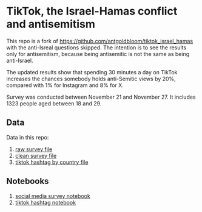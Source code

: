 # TikTok, the Israel-Hamas conflict and antisemitism 

This repo is a fork of https://github.com/antgoldbloom/tiktok_israel_hamas with the anti-Isreal questions skipped. The intention is to see the results only for antisemitism, because being antisemitic is not the same as being anti-Israel.

The updated results show that spending 30 minutes a day on TikTok increases the chances somebody holds anti-Semitic views by 20%, compared with 1% for Instagram and 8% for X. 

Survey was conducted between November 21 and November 27. It includes 1323 people aged between 18 and 29. 

## Data

Data in this repo:
1. [raw survey file](data/generation_lab_survey/raw_survey_1323.xlsx)
2. [clean survey file](/data/generation_lab_survey/survey_israel_questions_clean.csv)
3. [tiktok hashtag by country file](/data/tiktok_hashtags/tiktok_hashtags_by_country_20231127_clean.csv.gz) 

## Notebooks

1. [social media survey notebook](social_media_survey_notebook.ipynb)
2. [tiktok hashtag notebook](tiktok_hashtag_notebook.ipynb)
